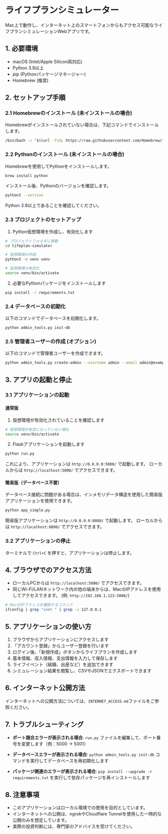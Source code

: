 # ライフプランシミュレーター

Mac上で動作し、インターネット上のスマートフォンからもアクセス可能なライフプランシミュレーションWebアプリです。

## 1. 必要環境

- macOS (Intel/Apple Silicon両対応)
- Python 3.9以上
- pip (Pythonパッケージマネージャー)
- Homebrew (推奨)

## 2. セットアップ手順

### 2.1 Homebrewのインストール (未インストールの場合)

Homebrewがインストールされていない場合は、下記コマンドでインストールします。

```bash
/bin/bash -c "$(curl -fsSL https://raw.githubusercontent.com/Homebrew/install/HEAD/install.sh)"
```

### 2.2 Pythonのインストール (未インストールの場合)

Homebrewを使用してPythonをインストールします。

```bash
brew install python
```

インストール後、Pythonのバージョンを確認します。

```bash
python3 --version
```

Python 3.9以上であることを確認してください。

### 2.3 プロジェクトのセットアップ

1. Python仮想環境を作成し、有効化します

```bash
# プロジェクトフォルダに移動
cd lifeplan-simulator

# 仮想環境の作成
python3 -m venv venv

# 仮想環境の有効化
source venv/bin/activate
```

2. 必要なPythonパッケージをインストールします

```bash
pip install -r requirements.txt
```

### 2.4 データベースの初期化

以下のコマンドでデータベースを初期化します。

```bash
python admin_tools.py init-db
```

### 2.5 管理者ユーザーの作成 (オプション)

以下のコマンドで管理者ユーザーを作成できます。

```bash
python admin_tools.py create-admin --username admin --email admin@example.com --password yourpassword
```

## 3. アプリの起動と停止

### 3.1 アプリケーションの起動

#### 通常版

1. 仮想環境が有効化されていることを確認します

```bash
# 仮想環境が有効になっていない場合
source venv/bin/activate
```

2. Flaskアプリケーションを起動します

```bash
python run.py
```

これにより、アプリケーションは `http://0.0.0.0:5000/` で起動します。
ローカルからは `http://localhost:5000/` でアクセスできます。

#### 簡易版（データベース不要）

データベース接続に問題がある場合は、インメモリデータ構造を使用した簡易版アプリケーションを使用できます。

```bash
python app_simple.py
```

簡易版アプリケーションは `http://0.0.0.0:8080/` で起動します。
ローカルからは `http://localhost:8080/` でアクセスできます。

### 3.2 アプリケーションの停止

ターミナルで `Ctrl+C` を押すと、アプリケーションは停止します。

## 4. ブラウザでのアクセス方法

- ローカルPCからは `http://localhost:5000/` でアクセスできます。
- 同じWi-Fi/LANネットワーク内の他の端末からは、MacのIPアドレスを使用してアクセスできます。
  (例: `http://192.168.1.123:5000/`)

```bash
# MacのIPアドレスを確認するコマンド
ifconfig | grep "inet " | grep -v 127.0.0.1
```

## 5. アプリケーションの使い方

1. ブラウザからアプリケーションにアクセスします
2. 「アカウント登録」からユーザー登録を行います
3. ログイン後、「新規作成」ボタンからライフプランを作成します
4. 基本情報、収入情報、支出情報を入力して保存します
5. ライフイベント（結婚、出産など）を追加できます
6. シミュレーション結果を閲覧し、CSVやJSONでエクスポートできます

## 6. インターネット公開方法

インターネットへの公開方法については、`INTERNET_ACCESS.md`ファイルをご参照ください。

## 7. トラブルシューティング

- **ポート競合エラーが表示される場合**:
  `run.py` ファイルを編集して、ポート番号を変更します（例：5000 → 5001）

- **データベースエラーが表示される場合**:
  `python admin_tools.py init-db` コマンドを実行してデータベースを再初期化します

- **パッケージ関連のエラーが表示される場合**:
  `pip install --upgrade -r requirements.txt` を実行して依存パッケージを再インストールします

## 8. 注意事項

- このアプリケーションはローカル環境での使用を目的としています。
- インターネットへの公開は、ngrokやCloudflare Tunnelを使用した一時的な公開のみを想定しています。
- 実際の投資判断には、専門家のアドバイスを受けてください。